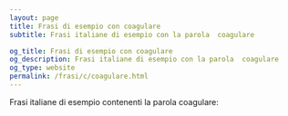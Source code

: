```yaml
---
layout: page
title: Frasi di esempio con coagulare 
subtitle: Frasi italiane di esempio con la parola  coagulare

og_title: Frasi di esempio con coagulare 
og_description: Frasi italiane di esempio con la parola  coagulare
og_type: website
permalink: /frasi/c/coagulare.html
---
```


Frasi italiane di esempio contenenti la parola coagulare:


